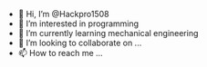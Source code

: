 - 👋 Hi, I’m @Hackpro1508
- 👀 I’m interested in programming
- 🌱 I’m currently learning mechanical engineering
- 💞️ I’m looking to collaborate on ...
- 📫 How to reach me ...

<!---
Hackpro1508/Hackpro1508 is a ✨ special ✨ repository because its `README.md` (this file) appears on your GitHub profile.
You can click the Preview link to take a look at your changes.
--->
